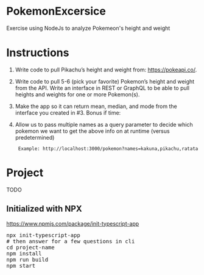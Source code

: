 # PokemonExcersice
Exercise using NodeJs to analyze Pokemeon's height and weight

# Instructions

1. Write code to pull Pikachu’s height and weight from: https://pokeapi.co/.

2. Write code to pull 5-6 (pick your favorite) Pokemon’s height and weight from the API.
Write an interface in REST or GraphQL to be able to pull heights and weights for one or more Pokemon(s).

3. Make the app so it can return mean, median, and mode from the interface you created in #3.
Bonus if time:

4. Allow us to pass multiple names as a query parameter to decide which pokemon we want to get the above info on at runtime (versus predetermined)
    
        Example: http://localhost:3000/pokemon?names=kakuna,pikachu,ratata


# Project

TODO

## Initialized with NPX 
https://www.npmjs.com/package/init-typescript-app 

<pre>
npx init-typescript-app
# then answer for a few questions in cli
cd project-name
npm install
npm run build
npm start
</pre>
